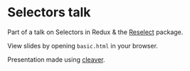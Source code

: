 # Selectors talk

Part of a talk on Selectors in Redux & the [Reselect](https://github.com/reduxjs/reselect) package.

View slides by opening `basic.html` in your browser.

Presentation made using [cleaver](https://github.com/jdan/cleaver).
